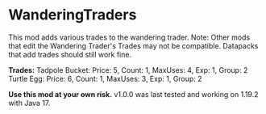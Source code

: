 ﻿# WanderingTraders
 
This mod adds various trades to the wandering trader.
Note: Other mods that edit the Wandering Trader's Trades may not be compatible.
Datapacks that add trades should still work fine.


**Trades:**
Tadpole Bucket: Price: 5, Count: 1, MaxUses: 4, Exp: 1, Group: 2
Turtle Egg: Price: 6, Count: 1, MaxUses: 3, Exp: 1, Group: 2


**Use this mod at your own risk.**
v1.0.0 was last tested and working on 1.19.2 with Java 17.
